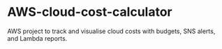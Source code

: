 # AWS-cloud-cost-calculator
AWS project to track and visualise cloud costs with budgets, SNS alerts, and Lambda reports.
